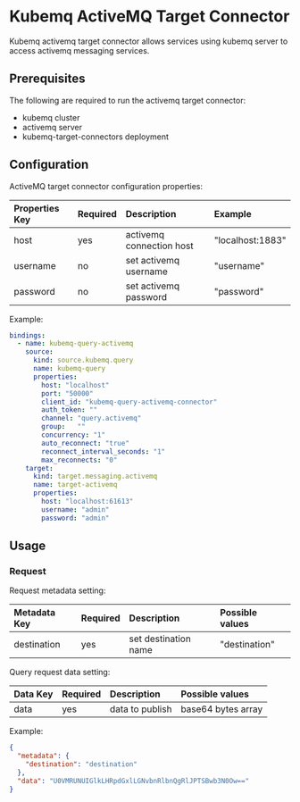 # Kubemq ActiveMQ Target Connector

Kubemq activemq target connector allows services using kubemq server to access activemq messaging services.

## Prerequisites
The following are required to run the activemq target connector:

- kubemq cluster
- activemq server
- kubemq-target-connectors deployment

## Configuration

ActiveMQ target connector configuration properties:

| Properties Key                  | Required | Description                                 | Example                                                                |
|:--------------------------------|:---------|:--------------------------------------------|:-----------------------------------------------------------------------|
| host                      | yes      | activemq connection host          | "localhost:1883" |
| username                      | no      | set activemq username          | "username" |
| password                      | no      | set activemq password          | "password" |


Example:

```yaml
bindings:
  - name: kubemq-query-activemq
    source:
      kind: source.kubemq.query
      name: kubemq-query
      properties:
        host: "localhost"
        port: "50000"
        client_id: "kubemq-query-activemq-connector"
        auth_token: ""
        channel: "query.activemq"
        group:   ""
        concurrency: "1"
        auto_reconnect: "true"
        reconnect_interval_seconds: "1"
        max_reconnects: "0"
    target:
      kind: target.messaging.activemq
      name: target-activemq
      properties:
        host: "localhost:61613"
        username: "admin"
        password: "admin"
```

## Usage

### Request

Request metadata setting:

| Metadata Key   | Required | Description         | Possible values |
|:---------------|:---------|:--------------------|:----------------|
| destination          | yes      | set destination name | "destination"         |



Query request data setting:

| Data Key | Required | Description  | Possible values    |
|:---------|:---------|:-------------|:-------------------|
| data     | yes      | data to publish | base64 bytes array |

Example:


```json
{
  "metadata": {
    "destination": "destination"
  },
  "data": "U0VMRUNUIGlkLHRpdGxlLGNvbnRlbnQgRlJPTSBwb3N0Ow=="
}
```

